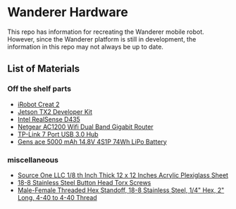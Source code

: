 Wanderer Hardware
================

This repo has information for recreating the Wanderer mobile robot. However, since the Wanderer platform is still in development, the information in this repo may not always be up to date.

## List of Materials

### Off the shelf parts
* [iRobot Creat 2](https://www.irobot.com/about-irobot/stem/create-2)
* [Jetson TX2 Developer Kit](https://www.nvidia.com/en-us/autonomous-machines/embedded-systems-dev-kits-modules/?section=jetsonDevkits)
* [Intel RealSense D435](https://realsense.intel.com/depth-camera/#D415_D435)
* [Netgear AC1200 Wifi Dual Band Gigabit Router](https://www.netgear.com/home/products/networking/wifi-routers/R6230.aspx)
* [TP-Link 7 Port USB 3.0 Hub](https://www.tp-link.com/us/products/details/cat-5522_UH700.html)
* [Gens ace 5000 mAh 14.8V 4S1P 74Wh LiPo Battery](https://www.genstattu.com/gens-ace-5000mah-14-8v-50c-4s1p-hardcase-lipo-battery14-with-deans-plug.html)

### miscellaneous
* [Source One LLC 1/8 th Inch Thick 12 x 12 Inches Acrylic Plexiglass Sheet](https://www.amazon.com/gp/product/B004DYW31I/ref=oh_aui_detailpage_o06_s00?ie=UTF8&psc=1)
* [18-8 Stainless Steel Button Head Torx Screws](https://www.mcmaster.com/catalog/124/3080)
* [Male-Female Threaded Hex Standoff, 18-8 Stainless Steel, 1/4" Hex, 2" Long, 4-40 to 4-40 Thread](https://www.mcmaster.com/catalog/124/3367)
